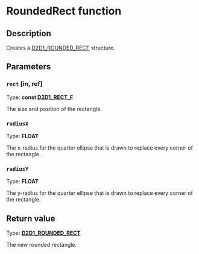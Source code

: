 # RoundedRect function

## Description

Creates a [D2D1_ROUNDED_RECT](https://learn.microsoft.com/windows/desktop/api/d2d1/ns-d2d1-d2d1_rounded_rect) structure.

## Parameters

### `rect` [in, ref]

Type: **const [D2D1_RECT_F](https://learn.microsoft.com/windows/desktop/Direct2D/d2d1-rect-f)**

The size and position of the rectangle.

### `radiusX`

Type: **FLOAT**

The x-radius for the quarter ellipse that is drawn to replace every corner of the rectangle.

### `radiusY`

Type: **FLOAT**

The y-radius for the quarter ellipse that is drawn to replace every corner of the rectangle.

## Return value

Type: **[D2D1_ROUNDED_RECT](https://learn.microsoft.com/windows/desktop/api/d2d1/ns-d2d1-d2d1_rounded_rect)**

The new rounded rectangle.
